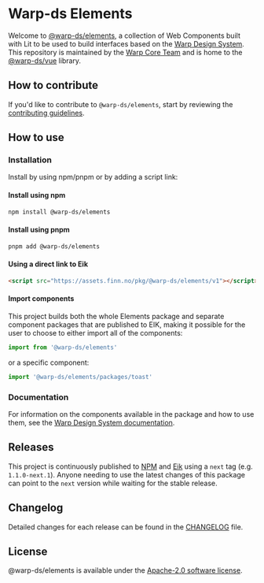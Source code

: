 # Warp-ds Elements

Welcome to [@warp-ds/elements](https://github.com/warp-ds/elements),
a collection of Web Components built with Lit to be used to build interfaces based on the [Warp Design System](https://github.com/warp-ds/).
This repository is maintained by the [Warp Core Team](https://github.com/orgs/warp-ds/teams/warp-core-team)
and is home to the [@warp-ds/vue](https://www.npmjs.com/package/@warp-ds/elements) library.


## How to contribute

If you'd like to contribute to `@warp-ds/elements`,
start by reviewing the [contributing guidelines](CONTRIBUTING.md).


## How to use

### Installation

Install by using npm/pnpm or by adding a script link:

#### Install using npm
```sh
npm install @warp-ds/elements
```

#### Install using pnpm
```sh
pnpm add @warp-ds/elements
```

#### Using a direct link to Eik
```html
<script src="https://assets.finn.no/pkg/@warp-ds/elements/v1"></script>
```
#### Import components
This project builds both the whole Elements package and separate component packages that are published to EIK, making it possible for the user to choose to either import all of the components:
```js
import from '@warp-ds/elements'
```
or a specific component: 
```js
import '@warp-ds/elements/packages/toast'
```

### Documentation

For information on the components available in the package and how to use them,
see the [Warp Design System documentation](https://warp-ds.github.io/tech-docs/).


## Releases

This project is continuously published to [NPM](https://www.npmjs.com/package/@warp-ds/elements) and [Eik](https://assets.finn.no/pkg/@warp-ds/elements) using a `next` tag (e.g. `1.1.0-next.1`).
Anyone needing to use the latest changes of this package can point to the `next` version while waiting for the stable release.


## Changelog

Detailed changes for each release can be found in the [CHANGELOG](CHANGELOG.md) file.


## License

@warp-ds/elements is available under the [Apache-2.0 software license](https://github.com/warp-ds/elements/blob/main/LICENSE).
